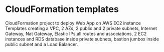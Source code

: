 # CloudFormation templates
CloudFormation project to deploy Web App on AWS EC2 instance 
Templates creating a VPC, 2 AZs, 2 public and 2 private subnets, Internet Gateway, Nat Gateway, Elastic IPs,all routes and associations, 2 EC2 instances and RDS database inside private subnets, bastion jumbox inside public subnet and a Load Balancer.



